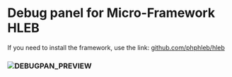 Debug panel for Micro-Framework HLEB
=====================

 If you need to install the framework, use the link: [github.com/phphleb/hleb](https://github.com/phphleb/hleb) 
 
 ### ![DEBUGPAN_PREVIEW](https://raw.githubusercontent.com/phphleb/debugpan/d3d617ae18054ceb546ca471d47e4635afed57c6/preview.gif)
 
